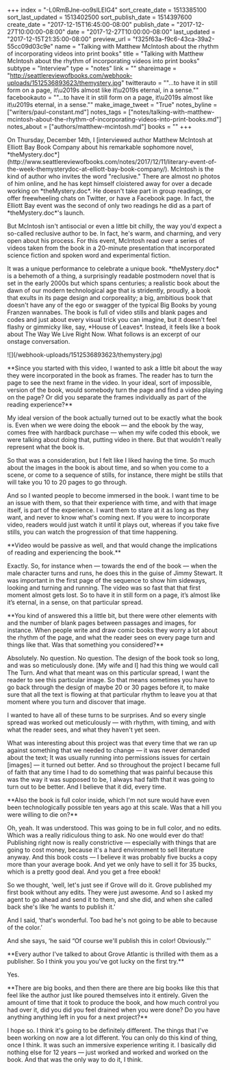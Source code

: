 +++
index = "-L0RmBJne-oo9slLEIG4"
sort_create_date = 1513385100
sort_last_updated = 1513402500
sort_publish_date = 1514397600
create_date = "2017-12-15T16:45:00-08:00"
publish_date = "2017-12-27T10:00:00-08:00"
date = "2017-12-27T10:00:00-08:00"
last_updated = "2017-12-15T21:35:00-08:00"
preview_url = "f325f63a-f9c6-43ca-39a2-55cc09d03c9e"
name = "Talking with Matthew McIntosh about the rhythm of incorporating videos into print books"
title = "Talking with Matthew McIntosh about the rhythm of incorporating videos into print books"
subtype = "Interview"
type = "notes"
link = ""
shareimage = "http://seattlereviewofbooks.com/webhook-uploads/1512536893623/themystery.jpg"
twitterauto = "\"...to have it in still form on a page, it\u2019s almost like it\u2019s eternal, in a sense.\""
facebookauto = "\"...to have it in still form on a page, it\u2019s almost like it\u2019s eternal, in a sense.\""
make_image_tweet = "True"
notes_byline = ["writers/paul-constant.md"]
notes_tags = ["notes/talking-with-matthew-mcintosh-about-the-rhythm-of-incorporating-videos-into-print-books.md"]
notes_about = ["authors/matthew-mcintosh.md"]
books = ""
+++
<p class="intro">On Thursday, December 14th, I [interviewed author Matthew McIntosh at Elliott Bay Book Company about his remarkable sophomore novel, *theMystery.doc*](http://www.seattlereviewofbooks.com/notes/2017/12/11/literary-event-of-the-week-themysterydoc-at-elliott-bay-book-company/). McIntosh is the kind of author who invites the word "reclusive." There are almost no photos of him online, and he has kept himself cloistered away for over a decade working on *theMystery.doc*. He doesn't take part in group readings, or offer freewheeling chats on Twitter, or have a Facebook page. In fact, the Elliott Bay event was the second of only two readings he did as a part of *theMystery.doc*'s launch.</p>

<p class="intro">But McIntosh isn't antisocial or even a little bit chilly, the way you'd expect a so-called reclusive author to be. In fact, he's warm, and charming, and very open about his process. For this event, McIntosh read over a series of videos taken from the book in a 20-minute presentation that incorporated science fiction and spoken word and experimental fiction.</p>

<p class="intro">It was a unique performance to celebrate a unique book. *theMystery.doc* is a behemoth of a thing, a surprisingly readable postmodern novel that is set in the early 2000s but which spans centuries; a realistic book about the dawn of our modern technological age that is stridently, proudly, a book that exults in its page design and corporeality; a big, ambitious  book that doesn't have any of the ego or swagger of the typical Big Books by young Franzen wannabes. The book is full of video stills and blank pages and codes and just about every visual trick you can imagine, but it doesn't feel flashy or gimmicky like, say, *House of Leaves*. Instead, it feels like a book about The Way We Live Right Now. What follows is an excerpt of our onstage conversation.</p>

<p class="image-left">![](/webhook-uploads/1512536893623/themystery.jpg)</p>**Since you started with this video, I wanted to ask a little bit about the way they were incorporated in the book as frames. The reader has to turn the page to see the next frame in the video. In your ideal, sort of impossible, version of the book, would somebody turn the page and find a video playing on the page? Or did you separate the frames individually as part of the reading experience?**

<p class="noindent">My ideal version of the book actually turned out to be exactly what the book is. Even when we were doing the ebook — and the ebook by the way, comes free with hardback purchase — when my wife coded this ebook, we were talking about doing that, putting video in there. But that wouldn't really represent what the book is.</p>

So that was a consideration, but I felt like I liked having the time. So much about the images in the book is about time, and so when you come to a scene, or come to a sequence of stills, for instance, there might be stills that will take you 10 to 20 pages to go through. 

And so I wanted people to become immersed in the book. I want time to be an issue with them, so that their experience with time, and with that image itself, is part of the experience. I want them to stare at it as long as they want, and never to know what's coming next. If you were to incorporate video, readers would just watch it until it plays out, whereas if you take five stills, you can watch the progression of that time happening. 

<p class="noindent">**Video would be passive as well, and that would change the implications of reading and experiencing the book.**</p> 

<p class="noindent">Exactly. So, for instance when — towards the end of the book — when the male character turns and runs, he does this in the guise of Jimmy Stewart. It was important in the first page of the sequence to show him sideways, looking and turning and running. The video was so fast that that first moment almost gets lost. So to have it in still form on a page, it’s almost like it’s eternal, in a sense, on that particular spread.</p> 

<p class="noindent">**You kind of answered this a little bit, but there were other elements with and the number of blank pages between passages and images, for instance. When people write and draw comic books they worry a lot about the rhythm of the page, and what the reader sees on every page turn and things like that. Was that something you considered?**</p>

<p class="noindent">Absolutely. No question. No question. The design of the book took so long, and was so meticulously done. [My wife and I] had this thing we would call The Turn. And what that meant was on this particular spread, I want the reader to see this particular image. So that means sometimes you have to go back through the design of maybe 20 or 30 pages before it, to make sure that all the text is flowing at that particular rhythm to leave you at that moment where you turn and discover that image.</p>

I wanted to have all of these turns to be surprises. And so every single spread was worked out meticulously — with rhythm, with timing, and with what the reader sees, and what they haven't yet seen. 

What was interesting about this project was that every time that we ran up against something that we needed to change — it was never demanded about the text; It was usually running into permissions issues for certain [images] — it turned out better. And so throughout the project I became full of faith that any time I had to do something that was painful because this was the way it was supposed to be, I always had faith that it was going to turn out to be better. And I believe that it did, every time.

<p class="noindent">**Also the book is full color inside, which I'm not sure would have even been technologically possible ten years ago at this scale. Was that a hill you were willing to die on?**</p>

<p class="noindent">Oh, yeah. It was understood. This was going to be in full color, and no edits. Which was a really ridiculous thing to ask. No one would ever do that! Publishing right now is really constrictive — especially with things that are going to cost money, because it's a hard environment to sell literature anyway. And this book costs — I believe it was probably five bucks a copy more than your average book. And yet we only have to sell it for 35 bucks, which is a pretty good deal. And you get a free ebook!</p>

So we thought, ‘well, let's just see if Grove will do it. Grove published my first book without any edits. They were just awesome. And so I asked my agent to go ahead and send it to them, and she did, and when she called back she's like ‘he wants to publish it.’

And I said, ‘that's wonderful. Too bad he's not going to be able to because of the color.’ 

And she says, ‘he said “Of course we'll publish this in color! Obviously.”'

<p class="noindent">**Every author I've talked to about Grove Atlantic is thrilled with them as a publisher. So I think you you you've got lucky on the first try.**</p>

<p class="noindent">Yes.</p> 

<p class="noindent">**There are big books, and then there are there are big books like this that feel like the author just like poured themselves into it entirely. Given the amount of time that it took to produce the book, and how much control you had over it, did you did you feel drained when you were done? Do you have anything anything left in you for a next project?**</p>

<p class="noindent">I hope so. I think it's going to be definitely different. The things that I've been working on now are a lot different. You can only do this kind of thing, once I think. It was such an immersive experience writing it. I basically did nothing else for 12 years — just worked and worked and worked on the book. And that was the only way to do it, I think.</p>

